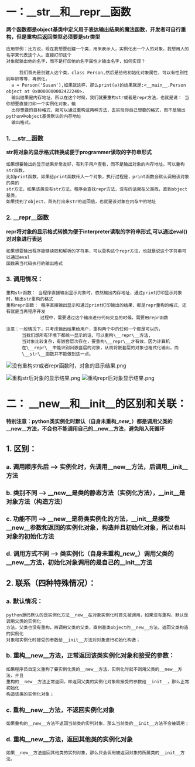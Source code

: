 # 一：\_\_str\__和\_\_repr\_\_函数
**两个函数都是object基类中定义用于表达输出结果的魔法函数，开发者可自行重构，但是重构后返回类型必须要是str类型**

    应用举例：比方说，现在我想要创建一个类，用来表示人，实例化出一个人的对象，我想用人的名字来代表这个人。直接打印这个
    对象就输出他的名字，而不是打印他的名字属性才输出名字，如何实现？

         我们首先是创建人这个类，class Person,然后是给他初始化对象属性，可以有性别性别年龄等等，再例化，
      a = Person('Susan'),如果就这样，那么print(a)的结果就是:<__main__.Person object at 0x0000000002422240>，
      输出结果是内存地址，所以在这个时候，我们就要重构str或者是repr方法，也就是说： 当你想要直接打印一个实例化对象，输 
      出你想要的目标格式，就可以通过重构这两种方法，去实现你自己想要的格式，而不是输出python中object基类默认的内存地址
      输出格式。

### 1. \__str\__函数
**str将对象的显示格式转换成便于programmer读取的字符串形式**
	
	如果想要输出的显示结果非常友好，有利于用户查看，而不是输出对象的内存地址，可以重构str函数，
	比如print函数，如果给print函数传入一个对象，执行过程是，print函数会默认调用该对象的类的
	str方法，如果该类没有str方法，程序会查找repr方法，没有的话就在父类找，直到object基类，
	如果找到了object，首先打出来str的返回值，也就是该对象在内存中的地址

### 2. \__repr\__函数
**repr将对象的显示格式转换为便于interpreter读取的字符串形式,可以通过eval()对对象进行表达**

	如果想要输出程序能够读取和解析的字符串，可以重构这个repr方法，也就是说这个字符串可以通过eval
	函数来当代码执行的输出格式

### 3. 调用情况：
	重构str函数： 当程序直接输出显示对象时，依然输出内存地址，通过print打印显示对象时，输出str重构的格式
	重构repr函数： 程序直接输出显示和通过print打印输出的结果，都是repr重构的格式，还有就是当再程序开发
	             过程中，需要通过这个输出进行代码交互的时候，需要用repr函数

    注意：一般情况下，只考虑输出结果给用户，重构两个中的任何一个都是可以的，
          当我们想所有环境下都统一显示的话，可以重构\__repr\__方法,
          当对象比较复杂，有嵌套层次存在，要重构\__repr\__才有效，因为计算机
          在\__repr\__中能识别出嵌套层的对象，从而将嵌套层的对象也格式化输出，而
          \__str\__函数并不能做到这一点。

![没有重构str或者repr函数时，对象的显示结果.png](https://upload-images.jianshu.io/upload_images/14977853-38e6e0ac4599b70d.png?imageMogr2/auto-orient/strip%7CimageView2/2/w/1240)

![重构str后对象的显示结果.png](https://upload-images.jianshu.io/upload_images/14977853-1672ab5bd14fc8a0.png?imageMogr2/auto-orient/strip%7CimageView2/2/w/1240)
![重构repr后对象显示结果.png](https://upload-images.jianshu.io/upload_images/14977853-93c286ad5ec83e2a.png?imageMogr2/auto-orient/strip%7CimageView2/2/w/1240)

# 二： \_\_new\_\_和\_\_init\__的区别和关联：
**特别注意：python类实例化时默认（自身未重构\__new\__）都是调用父类的\__new\__方法，不会也不能调用自己的\__new\__方法，避免陷入死循环**
## 1. 区别：
### a. 调用顺序先后 -->  实例化时，先调用\__new\__方法，后调用\__init\__方法
### b. 类别不同 --> \__new\__是类的静态方法（实例化方法），\__init\__是对象方法（构造方法）
### c. 功能不同 --> \__new\__是将类实例化的方法，\__init\__是接受\__new\__参数和返回的实例化对象，构造并且初始化对象，所以也叫对象的初始化方法
### d. 调用方式不同 --> 类实例化（自身未重构\__new\__）调用父类的\__new\__方法，初始化对象调用的是自己的\__init\__方法

## 2. 联系（四种特殊情况）：
### a. 默认情况：
	python源码默认的是实例化方法__new__在对象实例化时首先被调用，如果没有重构，默认是调用父类的实例化
	方法，父类也没有重构，再调用父类的父类，直到基类object的__new__方法，返回父类构造的实例化
	对象和实例化时接受的参数给__init__方法对对象进行初始化构造；
### b. 重构\__new\__方法，正常返回该类实例化对象和接受的参数：
	如果程序员自定义重构了要实例化类的__new__方法，实例化时就不调用父类的__new__方法，并且
	重构的__new__方法正常返回，即返回父类的实例化对象和接受的参数给__init__，那么正常初始化
	构造该类的实例化对象；
### c. 重构\__new\__方法，不返回实例化对象
    如果重构的__new__方法不返回当前类的实列对象，那么当前类的__init__方法不会被调用；
### d. 重构\__new\__方法，返回其他类的实例化对象
    如果__new__方法返回其他类的实列对象，那么只会调用被返回对象的所属类的__init__方法。